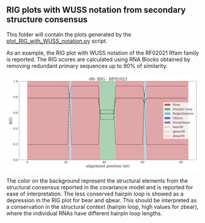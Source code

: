 ## RIG plots with WUSS notation from secondary structure consensus

This folder will contain the plots generated by the [plot_RIG_with_WUSS_notation.py](../../../scripts/plot_RIG_with_WUSS_notation.py) 
script.

As an example, the RIG plot with WUSS notation of the RF02021 Rfam family is reported. The RIG scores are calculated using 
RNA Blocks obtained by removing redundant primary sequences up to 90% of similarity.

![RIG_WUSS_RF02021_90](../../../images/RIG_WUSS_RF02021_90.png)

The color on the background represent the structural elements from the structural consensus reported in the covariance model 
and is reported for ease of interpretation. The less conserved hairpin loop is showed as a depression in the RIG plot for 
bear and qbear. This should be interpreted as a conservation in the structural context (hairpin loop, high values for zbear), 
where the individual RNAs have different hairpin loop lengths.